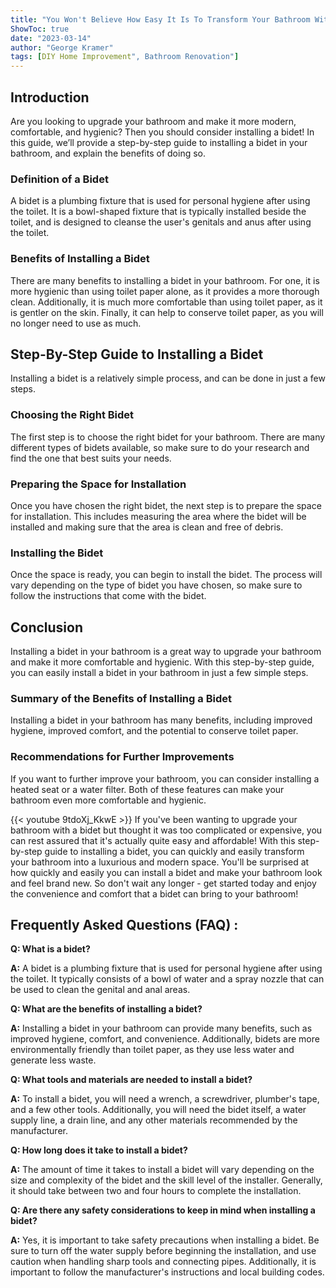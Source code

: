 ```yaml
---
title: "You Won't Believe How Easy It Is To Transform Your Bathroom With This Step-By-Step Guide To Installing a Bidet!"
ShowToc: true 
date: "2023-03-14"
author: "George Kramer" 
tags: [DIY Home Improvement", Bathroom Renovation"]
---
```

## Introduction

Are you looking to upgrade your bathroom and make it more modern, comfortable, and hygienic? Then you should consider installing a bidet! In this guide, we’ll provide a step-by-step guide to installing a bidet in your bathroom, and explain the benefits of doing so.

### Definition of a Bidet

A bidet is a plumbing fixture that is used for personal hygiene after using the toilet. It is a bowl-shaped fixture that is typically installed beside the toilet, and is designed to cleanse the user's genitals and anus after using the toilet.

### Benefits of Installing a Bidet

There are many benefits to installing a bidet in your bathroom. For one, it is more hygienic than using toilet paper alone, as it provides a more thorough clean. Additionally, it is much more comfortable than using toilet paper, as it is gentler on the skin. Finally, it can help to conserve toilet paper, as you will no longer need to use as much.

## Step-By-Step Guide to Installing a Bidet

Installing a bidet is a relatively simple process, and can be done in just a few steps.

### Choosing the Right Bidet

The first step is to choose the right bidet for your bathroom. There are many different types of bidets available, so make sure to do your research and find the one that best suits your needs.

### Preparing the Space for Installation

Once you have chosen the right bidet, the next step is to prepare the space for installation. This includes measuring the area where the bidet will be installed and making sure that the area is clean and free of debris.

### Installing the Bidet

Once the space is ready, you can begin to install the bidet. The process will vary depending on the type of bidet you have chosen, so make sure to follow the instructions that come with the bidet.

## Conclusion

Installing a bidet in your bathroom is a great way to upgrade your bathroom and make it more comfortable and hygienic. With this step-by-step guide, you can easily install a bidet in your bathroom in just a few simple steps.

### Summary of the Benefits of Installing a Bidet

Installing a bidet in your bathroom has many benefits, including improved hygiene, improved comfort, and the potential to conserve toilet paper.

### Recommendations for Further Improvements

If you want to further improve your bathroom, you can consider installing a heated seat or a water filter. Both of these features can make your bathroom even more comfortable and hygienic.

{{< youtube 9tdoXj_KkwE >}} 
If you've been wanting to upgrade your bathroom with a bidet but thought it was too complicated or expensive, you can rest assured that it's actually quite easy and affordable! With this step-by-step guide to installing a bidet, you can quickly and easily transform your bathroom into a luxurious and modern space. You'll be surprised at how quickly and easily you can install a bidet and make your bathroom look and feel brand new. So don't wait any longer - get started today and enjoy the convenience and comfort that a bidet can bring to your bathroom!

## Frequently Asked Questions (FAQ) :
**Q: What is a bidet?**

**A:** A bidet is a plumbing fixture that is used for personal hygiene after using the toilet. It typically consists of a bowl of water and a spray nozzle that can be used to clean the genital and anal areas. 

**Q: What are the benefits of installing a bidet?**

**A:** Installing a bidet in your bathroom can provide many benefits, such as improved hygiene, comfort, and convenience. Additionally, bidets are more environmentally friendly than toilet paper, as they use less water and generate less waste. 

**Q: What tools and materials are needed to install a bidet?**

**A:** To install a bidet, you will need a wrench, a screwdriver, plumber's tape, and a few other tools. Additionally, you will need the bidet itself, a water supply line, a drain line, and any other materials recommended by the manufacturer. 

**Q: How long does it take to install a bidet?**

**A:** The amount of time it takes to install a bidet will vary depending on the size and complexity of the bidet and the skill level of the installer. Generally, it should take between two and four hours to complete the installation. 

**Q: Are there any safety considerations to keep in mind when installing a bidet?**

**A:** Yes, it is important to take safety precautions when installing a bidet. Be sure to turn off the water supply before beginning the installation, and use caution when handling sharp tools and connecting pipes. Additionally, it is important to follow the manufacturer's instructions and local building codes.





